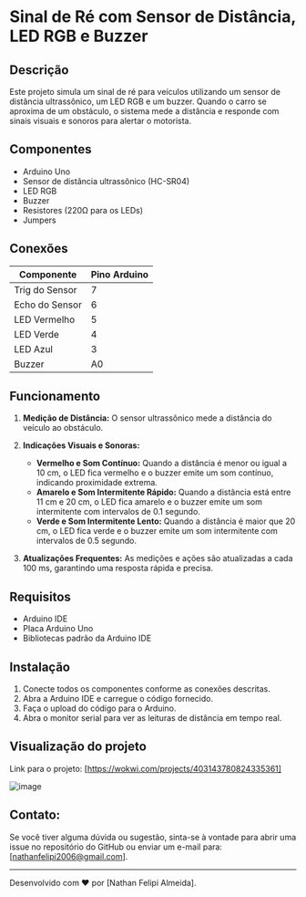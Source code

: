 # Sinal de Ré com Sensor de Distância, LED RGB e Buzzer

## Descrição

Este projeto simula um sinal de ré para veículos utilizando um sensor de distância ultrassônico, um LED RGB e um buzzer. Quando o carro se aproxima de um obstáculo, o sistema mede a distância e responde com sinais visuais e sonoros para alertar o motorista.

## Componentes

- Arduino Uno
- Sensor de distância ultrassônico (HC-SR04)
- LED RGB
- Buzzer
- Resistores (220Ω para os LEDs)
- Jumpers

## Conexões

| Componente      | Pino Arduino       |
| --------------- | ------------------ |
| Trig do Sensor  | 7                  |
| Echo do Sensor  | 6                  |
| LED Vermelho    | 5                  |
| LED Verde       | 4                  |
| LED Azul        | 3                  |
| Buzzer          | A0                 |

## Funcionamento

1. **Medição de Distância:** O sensor ultrassônico mede a distância do veículo ao obstáculo.
2. **Indicações Visuais e Sonoras:**
   - **Vermelho e Som Contínuo:** Quando a distância é menor ou igual a 10 cm, o LED fica vermelho e o buzzer emite um som contínuo, indicando proximidade extrema.
   - **Amarelo e Som Intermitente Rápido:** Quando a distância está entre 11 cm e 20 cm, o LED fica amarelo e o buzzer emite um som intermitente com intervalos de 0.1 segundo.
   - **Verde e Som Intermitente Lento:** Quando a distância é maior que 20 cm, o LED fica verde e o buzzer emite um som intermitente com intervalos de 0.5 segundo.

3. **Atualizações Frequentes:** As medições e ações são atualizadas a cada 100 ms, garantindo uma resposta rápida e precisa.

## Requisitos

- Arduino IDE
- Placa Arduino Uno
- Bibliotecas padrão da Arduino IDE

## Instalação

1. Conecte todos os componentes conforme as conexões descritas.
2. Abra a Arduino IDE e carregue o código fornecido.
3. Faça o upload do código para o Arduino.
4. Abra o monitor serial para ver as leituras de distância em tempo real.

## Visualização do projeto

Link para o projeto: [https://wokwi.com/projects/403143780824335361]

![image](https://github.com/user-attachments/assets/5dc98f16-7a7a-4480-b816-85286e8c81b1)

## Contato:

Se você tiver alguma dúvida ou sugestão, sinta-se à vontade para abrir uma issue no repositório do GitHub ou enviar um e-mail para: 
[nathanfelipi2006@gmail.com].

---

Desenvolvido com ❤️ por [Nathan Felipi Almeida].

